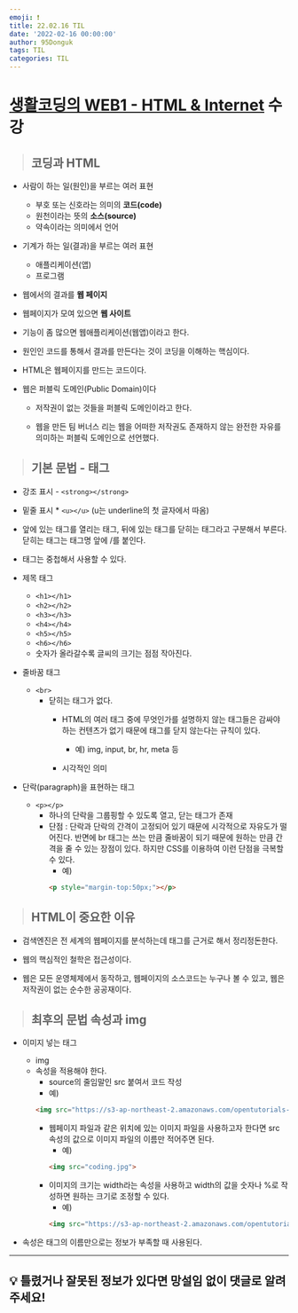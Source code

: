 ```yaml
---
emoji: ❗
title: 22.02.16 TIL
date: '2022-02-16 00:00:00'
author: 95Donguk
tags: TIL
categories: TIL
---
```


# [생활코딩의 WEB1 - HTML & Internet](https://www.opentutorials.org/course/3084) 수강

> ## 코딩과 HTML

* 사람이 하는 일(원인)을 부르는 여러 표현
    * 부호 또는 신호라는 의미의 **코드(code)**
    * 원천이라는 뜻의 **소스(source)**
    * 약속이라는 의미에서 언어

* 기계가 하는 일(결과)을 부르는 여러 표현
    * 애플리케이션(앱)
    * 프로그램

* 웹에서의 결과를 **웹 페이지**
* 웹페이지가 모여 있으면 **웹 사이트**
* 기능이 좀 많으면 웹애플리케이션(웹앱)이라고 한다.

* 원인인 코드를 통해서 결과를 만든다는 것이 코딩을 이해하는 핵심이다.

* HTML은 웹페이지를 만드는 코드이다.

* 웹은 퍼블릭 도메인(Public Domain)이다
    * 저작권이 없는 것들을 퍼블릭 도메인이라고 한다.

    * 웹을 만든 팀 버너스 리는 웹을 어떠한 저작권도 존재하지 않는 완전한 자유를 의미하는 퍼블릭 도메인으로 선언했다.

> ## 기본 문법 - 태그

* 강조 표시 - `<strong></strong>`

* 밑줄 표시 * `<u></u>` (u는 underline의 첫 글자에서 따옴)

* 앞에 있는 태그를 열리는 태그, 뒤에 있는 태그를 닫히는 태그라고 구분해서 부른다. 닫히는 태그는 태그명 앞에 /를 붙인다.

* 태그는 중첩해서 사용할 수 있다.

* 제목 태그
    * `<h1></h1>`
    * `<h2></h2>`
    * `<h3></h3>`
    * `<h4></h4>`
    * `<h5></h5>`
    * `<h6></h6>`
    * 숫자가 올라갈수록 글씨의 크기는 점점 작아진다.

* 줄바꿈 태그
    * `<br>`
        * 닫히는 태그가 없다.
            * HTML의 여러 태그 중에 무엇인가를 설명하지 않는 태그들은 감싸야 하는 컨텐츠가 없기 때문에 태그를 닫지 않는다는 규칙이 있다.
                * 예) img, input, br, hr, meta 등

            * 시각적인 의미

* 단락(paragraph)을 표현하는 태그
    * `<p></p>`
        * 하나의 단락을 그룹핑할 수 있도록 열고, 닫는 태그가 존재
        * 단점 : 단락과 단락의 간격이 고정되어 있기 때문에 시각적으로 자유도가 떨어진다. 반면에 br 태그는 쓰는 만큼 줄바꿈이 되기 때문에 원하는 만큼 간격을 줄 수 있는 장점이 있다. 하지만 CSS를 이용하여 이런 단점을 극복할 수 있다.
            * 예)
            ```html
            <p style="margin-top:50px;"></p>
            ```

> ## HTML이 중요한 이유

* 검색엔진은 전 세계의 웹페이지를 분석하는데 태그를 근거로 해서 정리정돈한다.

* 웹의 핵심적인 철학은 접근성이다.

* 웹은 모든 운영체제에서 동작하고, 웹페이지의 소스코드는 누구나 볼 수 있고, 웹은 저작권이 없는 순수한 공공재이다.

> ## 최후의 문법 속성과 img

* 이미지 넣는 태그 
    * img
    * 속성을 적용해야 한다.
        * source의 줄임말인 src 붙여서 코드 작성
        * 예)
        ```html
        <img src="https://s3-ap-northeast-2.amazonaws.com/opentutorials-user-file/module/3135/7648.png">
        ```
        * 웹페이지 파일과 같은 위치에 있는 이미지 파일을 사용하고자 한다면 src 속성의 값으로 이미지 파일의 이름만 적어주면 된다.
            * 예)
            ```html
            <img src="coding.jpg">
            ```
        * 이미지의 크기는 width라는 속성을 사용하고 width의 값을 숫자나 %로 작성하면 원하는 크기로 조정할 수 있다.
            * 예)
            ```html
            <img src="https://s3-ap-northeast-2.amazonaws.com/opentutorials-user-file/module/3135/7648.png" width="100%">
            ```

* 속성은 태그의 이름만으로는 정보가 부족할 때 사용된다.


***
## 💡 틀렸거나 잘못된 정보가 있다면 망설임 없이 댓글로 알려주세요!

